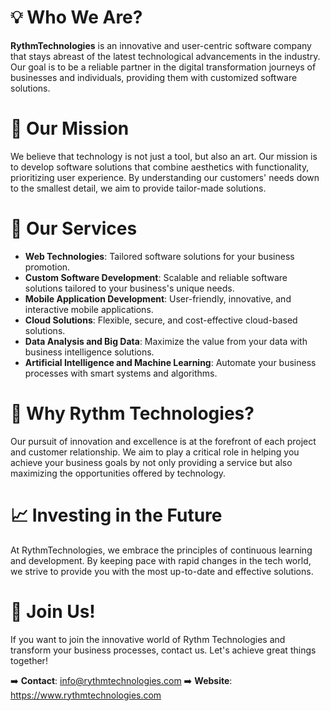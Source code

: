 # 💡 Who We Are?
**RythmTechnologies** is an innovative and user-centric software company that stays abreast of the latest technological advancements in the industry. Our goal is to be a reliable partner in the digital transformation journeys of businesses and individuals, providing them with customized software solutions.

# 🚀 Our Mission
We believe that technology is not just a tool, but also an art. Our mission is to develop software solutions that combine aesthetics with functionality, prioritizing user experience. By understanding our customers' needs down to the smallest detail, we aim to provide tailor-made solutions.

# 🌟 Our Services
- **Web Technologies**: Tailored software solutions for your business promotion.
- **Custom Software Development**: Scalable and reliable software solutions tailored to your business's unique needs.
- **Mobile Application Development**: User-friendly, innovative, and interactive mobile applications.
- **Cloud Solutions**: Flexible, secure, and cost-effective cloud-based solutions.
- **Data Analysis and Big Data**: Maximize the value from your data with business intelligence solutions.
- **Artificial Intelligence and Machine Learning**: Automate your business processes with smart systems and algorithms.

# 🔗 Why Rythm Technologies?
Our pursuit of innovation and excellence is at the forefront of each project and customer relationship. We aim to play a critical role in helping you achieve your business goals by not only providing a service but also maximizing the opportunities offered by technology.

# 📈 Investing in the Future
At RythmTechnologies, we embrace the principles of continuous learning and development. By keeping pace with rapid changes in the tech world, we strive to provide you with the most up-to-date and effective solutions.

# 🤝 Join Us!
If you want to join the innovative world of Rythm Technologies and transform your business processes, contact us. Let's achieve great things together!

➡️ **Contact**: info@rythmtechnologies.com
➡️ **Website**: https://www.rythmtechnologies.com
